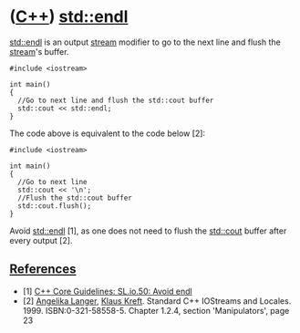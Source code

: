 # ([C++](Cpp.md)) [std::endl](CppStdEndl.md)

[std::endl](CppStdEndl.md) is an output [stream](CppStream.md) modifier
to go to the next line and flush the [stream](CppStream.md)'s buffer.

```
#include <iostream>  

int main() 
{   
  //Go to next line and flush the std::cout buffer   
  std::cout << std::endl; 
}
```

The code above is equivalent to the code below [2]:

```
#include <iostream>  

int main() 
{   
  //Go to next line   
  std::cout << '\n';   
  //Flush the std::cout buffer   
  std::cout.flush(); 
}
```

Avoid [std::endl](CppStdEndl.md) [1], as one does not need to flush the [std::cout](CppStdCout.md) buffer after every output [2].

## [References](CppReferences.md)

 * [1] [C++ Core Guidelines: SL.io.50: Avoid endl](https://github.com/isocpp/CppCoreGuidelines/blob/master/CppCoreGuidelines.md#Rio-endl)
 * [2] [Angelika Langer](CppAngelikaLanger.md), [Klaus Kreft](CppKlausKreft.md). Standard C++ IOStreams and Locales. 1999. ISBN:0-321-58558-5. Chapter 1.2.4, section 'Manipulators', page 23
